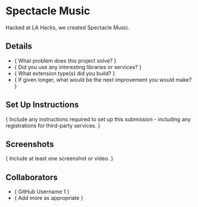 # Spectacle Music

Hacked at LA Hacks, we created Spectacle Music.

## Details

- { What problem does this project solve? }
- { Did you use any interesting libraries or services? }
- { What extension type(s) did you build? }
- { If given longer, what would be the next improvement you would make? }

## Set Up Instructions

{ Include any instructions required to set up this submission - including any registrations for third-party services. }

## Screenshots

{ Include at least one screenshot or video. }

## Collaborators

- { GitHub Username 1 }
- { Add more as appropriate }
